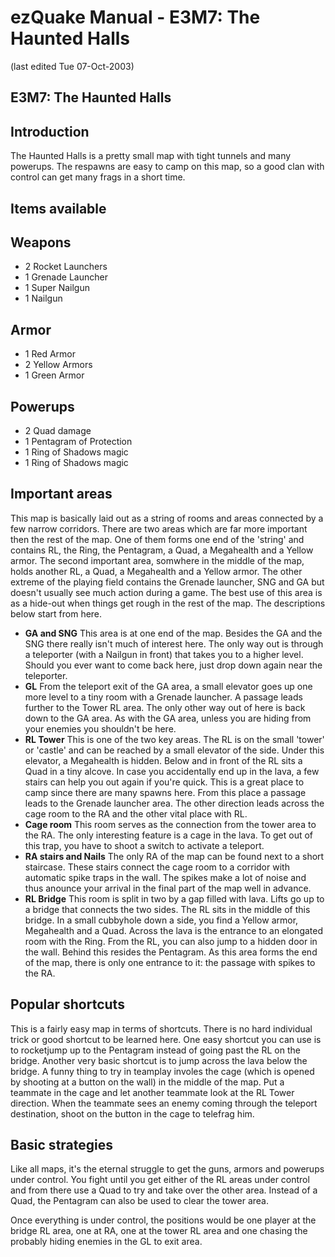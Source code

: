 # ezQuake Manual - E3M7: The Haunted Halls
(last edited Tue 07-Oct-2003)

## E3M7: The Haunted Halls

## Introduction

The Haunted Halls is a pretty small map with tight tunnels and many powerups. The respawns are easy to camp on this map, so a good clan with control can get many frags in a short time.

## Items available
## Weapons

- 2 Rocket Launchers
- 1 Grenade Launcher
- 1 Super Nailgun
- 1 Nailgun

## Armor

- 1 Red Armor
- 2 Yellow Armors
- 1 Green Armor

## Powerups

- 2 Quad damage
- 1 Pentagram of Protection
- 1 Ring of Shadows magic
- 1 Ring of Shadows magic


## Important areas

This map is basically laid out as a string of rooms and areas connected by a few narrow corridors. There are two areas which are far more important then the rest of the map. One of them forms one end of the 'string' and contains RL, the Ring, the Pentagram, a Quad, a Megahealth and a Yellow armor. The second important area, somwhere in the middle of the map, holds another RL, a Quad, a Megahealth and a Yellow armor. The other extreme of the playing field contains the Grenade launcher, SNG and GA but doesn't usually see much action during a game. The best use of this area is as a hide-out when things get rough in the rest of the map. The descriptions below start from here.

- **GA and SNG** This area is at one end of the map. Besides the GA and the SNG there really isn't much of interest here. The only way out is through a teleporter (with a Nailgun in front) that takes you to a higher level. Should you ever want to come back here, just drop down again near the teleporter.
- **GL** From the teleport exit of the GA area, a small elevator goes up one more level to a tiny room with a Grenade launcher. A passage leads further to the Tower RL area. The only other way out of here is back down to the GA area. As with the GA area, unless you are hiding from your enemies you shouldn't be here.
- **RL Tower** This is one of the two key areas. The RL is on the small 'tower' or 'castle' and can be reached by a small elevator of the side. Under this elevator, a Megahealth is hidden. Below and in front of the RL sits a Quad in a tiny alcove. In case you accidentally end up in the lava, a few stairs can help you out again if you're quick. This is a great place to camp since there are many spawns here. From this place a passage leads to the Grenade launcher area. The other direction leads across the cage room to the RA and the other vital place with RL.
- **Cage room** This room serves as the connection from the tower area to the RA. The only interesting feature is a cage in the lava. To get out of this trap, you have to shoot a switch to activate a teleport.
- **RA stairs and Nails** The only RA of the map can be found next to a short staircase. These stairs connect the cage room to a corridor with automatic spike traps in the wall. The spikes make a lot of noise and thus anounce your arrival in the final part of the map well in advance.
- **RL Bridge** This room is split in two by a gap filled with lava. Lifts go up to a bridge that connects the two sides. The RL sits in the middle of this bridge. In a small cubbyhole down a side, you find a Yellow armor, Megahealth and a Quad. Across the lava is the entrance to an elongated room with the Ring. From the RL, you can also jump to a hidden door in the wall. Behind this resides the Pentagram. As this area forms the end of the map, there is only one entrance to it: the passage with spikes to the RA.

## Popular shortcuts

This is a fairly easy map in terms of shortcuts. There is no hard individual trick or good shortcut to be learned here. One easy shortcut you can use is to rocketjump up to the Pentagram instead of going past the RL on the bridge. Another very basic shortcut is to jump across the lava below the bridge. A funny thing to try in teamplay involes the cage (which is opened by shooting at a button on the wall) in the middle of the map. Put a teammate in the cage and let another teammate look at the RL Tower direction. When the teammate sees an enemy coming through the teleport destination, shoot on the button in the cage to telefrag him.
## Basic strategies

Like all maps, it's the eternal struggle to get the guns, armors and powerups under control. You fight until you get either of the RL areas under control and from there use a Quad to try and take over the other area. Instead of a Quad, the Pentagram can also be used to clear the tower area.

Once everything is under control, the positions would be one player at the bridge RL area, one at RA, one at the tower RL area and one chasing the probably hiding enemies in the GL to exit area.
